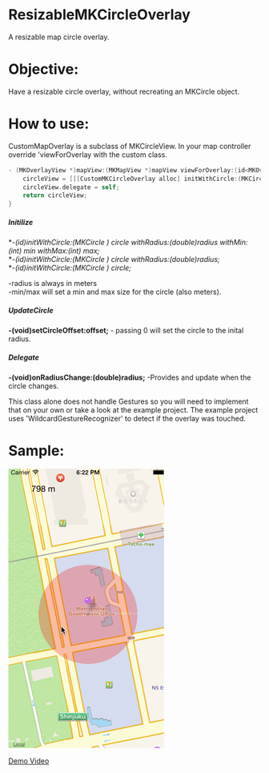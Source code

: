 ResizableMKCircleOverlay
========================
A resizable map circle overlay.  

Objective:
======
Have a resizable circle overlay, without recreating an MKCircle object.   

How to use:
======
CustomMapOverlay is a subclass of MKCircleView.  In your map controller override 'viewForOverlay with the custom class.

```objective-c
- (MKOverlayView *)mapView:(MKMapView *)mapView viewForOverlay:(id<MKOverlay>)overlay{
    circleView = [[[CustomMKCircleOverlay alloc] initWithCircle:(MKCircle *)overlay withRadius:setRadius] init];
    circleView.delegate = self;
    return circleView;
}
```

##### Initilize
**-(id)initWithCircle:(MKCircle *) circle withRadius:(double)radius withMin:(int) min withMax:(int) max;**   
**-(id)initWithCircle:(MKCircle *) circle withRadius:(double)radius;**   
**-(id)initWithCircle:(MKCircle *) circle;**   

-radius is always in meters   
-min/max will set a min and max size for the circle (also meters).   

##### UpdateCircle
**-(void)setCircleOffset:offset;** - passing 0 will set the circle to the inital radius.  

##### Delegate
**-(void)onRadiusChange:(double)radius;** -Provides and update when the circle changes.   
   
This class alone does not handle Gestures so you will need to implement that on your own or take a look at the example project.  The example project uses 'WildcardGestureRecognizer' to detect if the overlay was touched.  
   
Sample:
======
   ![alt text](screenshots/mapview.gif)
   
   [Demo Video](screenshots/circleoverlay.mov)


